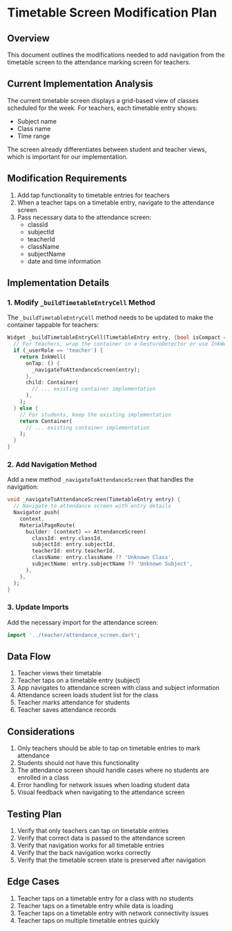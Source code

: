 # Timetable Screen Modification Plan

## Overview
This document outlines the modifications needed to add navigation from the timetable screen to the attendance marking screen for teachers.

## Current Implementation Analysis

The current timetable screen displays a grid-based view of classes scheduled for the week. For teachers, each timetable entry shows:
- Subject name
- Class name
- Time range

The screen already differentiates between student and teacher views, which is important for our implementation.

## Modification Requirements

1. Add tap functionality to timetable entries for teachers
2. When a teacher taps on a timetable entry, navigate to the attendance screen
3. Pass necessary data to the attendance screen:
   - classId
   - subjectId
   - teacherId
   - className
   - subjectName
   - date and time information

## Implementation Details

### 1. Modify `_buildTimetableEntryCell` Method

The `_buildTimetableEntryCell` method needs to be updated to make the container tappable for teachers:

```dart
Widget _buildTimetableEntryCell(TimetableEntry entry, {bool isCompact = false}) {
  // For teachers, wrap the container in a GestureDetector or use InkWell
  if (_userRole == 'teacher') {
    return InkWell(
      onTap: () {
        _navigateToAttendanceScreen(entry);
      },
      child: Container(
        // ... existing container implementation
      ),
    );
  } else {
    // For students, keep the existing implementation
    return Container(
      // ... existing container implementation
    );
  }
}
```

### 2. Add Navigation Method

Add a new method `_navigateToAttendanceScreen` that handles the navigation:

```dart
void _navigateToAttendanceScreen(TimetableEntry entry) {
  // Navigate to attendance screen with entry details
  Navigator.push(
    context,
    MaterialPageRoute(
      builder: (context) => AttendanceScreen(
        classId: entry.classId,
        subjectId: entry.subjectId,
        teacherId: entry.teacherId,
        className: entry.className ?? 'Unknown Class',
        subjectName: entry.subjectName ?? 'Unknown Subject',
      ),
    ),
  );
}
```

### 3. Update Imports

Add the necessary import for the attendance screen:

```dart
import '../teacher/attendance_screen.dart';
```

## Data Flow

1. Teacher views their timetable
2. Teacher taps on a timetable entry (subject)
3. App navigates to attendance screen with class and subject information
4. Attendance screen loads student list for the class
5. Teacher marks attendance for students
6. Teacher saves attendance records

## Considerations

1. Only teachers should be able to tap on timetable entries to mark attendance
2. Students should not have this functionality
3. The attendance screen should handle cases where no students are enrolled in a class
4. Error handling for network issues when loading student data
5. Visual feedback when navigating to the attendance screen

## Testing Plan

1. Verify that only teachers can tap on timetable entries
2. Verify that correct data is passed to the attendance screen
3. Verify that navigation works for all timetable entries
4. Verify that the back navigation works correctly
5. Verify that the timetable screen state is preserved after navigation

## Edge Cases

1. Teacher taps on a timetable entry for a class with no students
2. Teacher taps on a timetable entry while data is loading
3. Teacher taps on a timetable entry with network connectivity issues
4. Teacher taps on multiple timetable entries quickly
